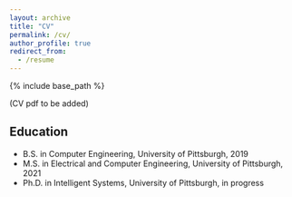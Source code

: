 ```yaml
---
layout: archive
title: "CV"
permalink: /cv/
author_profile: true
redirect_from:
  - /resume
---
```


{% include base_path %}

(CV pdf to be added)

## Education

* B.S. in Computer Engineering, University of Pittsburgh, 2019
* M.S. in Electrical and Computer Engineering, University of Pittsburgh, 2021
* Ph.D. in Intelligent Systems, University of Pittsburgh, in progress 



